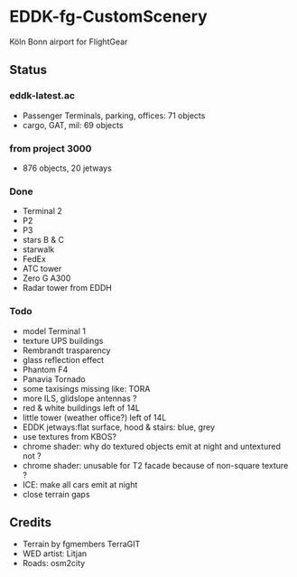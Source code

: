 # EDDK-fg-CustomScenery
Köln Bonn airport for FlightGear

## Status

### eddk-latest.ac
* Passenger Terminals, parking, offices: 71 objects
* cargo, GAT, mil: 69 objects

### from project 3000
* 876 objects, 20 jetways

### Done
* Terminal 2
* P2
* P3
* stars B & C
* starwalk
* FedEx
* ATC tower
* Zero G  A300
* Radar tower from EDDH 

### Todo
* model Terminal 1
* texture UPS buildings
* Rembrandt trasparency
* glass reflection effect
* Phantom F4
* Panavia Tornado
* some taxisings missing like: TORA 
* more ILS, glidslope antennas ?
* red & white buildings left of 14L
* little tower (weather office?) left of 14L
* EDDK jetways:flat surface, hood & stairs: blue, grey
* use textures from KBOS?
* chrome shader: why do textured objects emit at night and untextured not ?
* chrome shader: unusable for T2 facade because of non-square texture ?
* ICE: make all cars emit at night
* close terrain gaps

## Credits
* Terrain by fgmembers TerraGIT
* WED artist: Litjan
* Roads: osm2city

